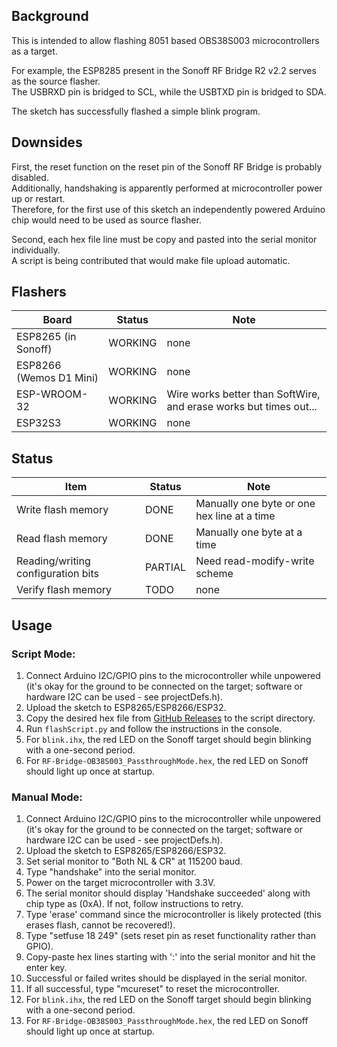 ## Background
This is intended to allow flashing 8051 based OBS38S003 microcontrollers as a target.  

For example, the ESP8285 present in the Sonoff RF Bridge R2 v2.2 serves as the source flasher.  
The USBRXD pin is bridged to SCL, while the USBTXD pin is bridged to SDA.  

The sketch has successfully flashed a simple blink program.  

## Downsides
First, the reset function on the reset pin of the Sonoff RF Bridge is probably disabled.  
Additionally, handshaking is apparently performed at microcontroller power up or restart.  
Therefore, for the first use of this sketch an independently powered Arduino chip would need to be used as source flasher.  

Second, each hex file line must be copy and pasted into the serial monitor individually.  
A script is being contributed that would make file upload automatic.  

## Flashers
| Board | Status | Note | 
| ------------- | ------------- | ------------- | 
|  ESP8265 (in Sonoff) | WORKING  | none | 
|  ESP8266 (Wemos D1 Mini) | WORKING  | none | 
|  ESP-WROOM-32 | WORKING  | Wire works better than SoftWire, and erase works but times out... | 
|  ESP32S3 | WORKING  | none | 

## Status
| Item | Status | Note | 
| ------------- | ------------- | ------------- | 
|  Write flash memory | DONE  | Manually one byte or one hex line at a time | 
|  Read flash memory | DONE  | Manually one byte at a time | 
|  Reading/writing configuration bits | PARTIAL  | Need read-modify-write scheme | 
|  Verify flash memory | TODO  | none | 
## Usage

### Script Mode:

1. Connect Arduino I2C/GPIO pins to the microcontroller while unpowered (it's okay for the ground to be connected on the target; software or hardware I2C can be used - see projectDefs.h).
2. Upload the sketch to ESP8265/ESP8266/ESP32.
3. Copy the desired hex file from [GitHub Releases](https://github.com/mightymos/RF-Bridge-OB38S003/releases) to the script directory.
4. Run `flashScript.py` and follow the instructions in the console.
5. For `blink.ihx`, the red LED on the Sonoff target should begin blinking with a one-second period.
6. For `RF-Bridge-OB38S003_PassthroughMode.hex`, the red LED on Sonoff should light up once at startup.

### Manual Mode:

1. Connect Arduino I2C/GPIO pins to the microcontroller while unpowered (it's okay for the ground to be connected on the target; software or hardware I2C can be used - see projectDefs.h).
2. Upload the sketch to ESP8265/ESP8266/ESP32.
3. Set serial monitor to "Both NL & CR" at 115200 baud.
4. Type "handshake" into the serial monitor.
5. Power on the target microcontroller with 3.3V.
6. The serial monitor should display 'Handshake succeeded' along with chip type as (0xA). If not, follow instructions to retry.
7. Type 'erase' command since the microcontroller is likely protected (this erases flash, cannot be recovered!).
8. Type "setfuse 18 249" (sets reset pin as reset functionality rather than GPIO).
9. Copy-paste hex lines starting with ':' into the serial monitor and hit the enter key.
10. Successful or failed writes should be displayed in the serial monitor.
11. If all successful, type "mcureset" to reset the microcontroller.
12. For `blink.ihx`, the red LED on the Sonoff target should begin blinking with a one-second period.
13. For `RF-Bridge-OB38S003_PassthroughMode.hex`, the red LED on Sonoff should light up once at startup.

